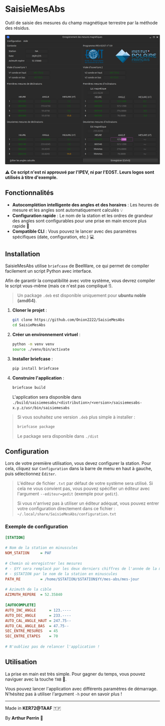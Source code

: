# SaisieMesAbs

Outil de saisie des mesures du champ magnétique terrestre par la méthode des résidus.

![Capture d'écran de l'application](./Screen.png?raw=true "Capture d'écran de l'application")

**⚠ Ce script n'est ni approuvé par l'IPEV, ni par l'EOST. Leurs logos sont utilisés à titre d'exemple.**

## Fonctionnalités

- **Autocomplétion intelligente des angles et des horaires** : Les heures de mesure et les angles sont automatiquement calculés 💡
- **Configuration rapide** : Le nom de la station et les ordres de grandeur des angles sont configurables pour une prise en main encore plus rapide 🚀
- **Compatible CLI** : Vous pouvez le lancer avec des paramètres spécifiques (date, configuration, etc.) 💻

## Installation

SaisieMesAbs utilise `briefcase` de BeeWare, ce qui permet de compiler facilement un script Python avec interface.

Afin de garantir la compatibilité avec votre système, vous devrez compiler le script vous-même (mais ce n'est pas compliqué !).

> Un package `.deb` est disponible uniquement pour **ubuntu noble (amd64)**.

1. **Cloner le projet** :

    ```bash
    git clone https://github.com/Onion2222/SaisieMesAbs
    cd SaisieMesAbs
    ```

2. **Créer un environnement virtuel** :

    ```bash
    python -m venv venv
    source ./venv/bin/activate
    ```

3. **Installer briefcase** :

    ```bash
    pip install briefcase
    ```

4. **Construire l'application** :

    ```bash
    briefcase build
    ```

    L'application sera disponible dans `./build/saisiemesabs/<distribution>/<version>/saisiemesabs-x.y.z/usr/bin/saisiemesabs`

> Si vous souhaitez une version `.deb` plus simple à installer :
>
> ```bash
> briefcase package
> ```
>
> Le package sera disponible dans `./dist`

## Configuration

Lors de votre première utilisation, vous devez configurer la station. Pour cela, cliquez sur `Configuration` dans la barre de menu en haut à gauche, puis sélectionnez `Éditer`.

> L'éditeur de fichier `.txt` par défaut de votre système sera utilisé. Si cela ne vous convient pas, vous pouvez spécifier un éditeur avec l'argument `--editeur=gedit` (exemple pour `gedit`).
>
> Si vous n'arrivez pas à utiliser un éditeur adéquat, vous pouvez entrer votre configuration directement dans ce fichier : `~/.local/share/SaisieMesAbs/configuration.txt`

### Exemple de configuration

```ini
[STATION]

# Nom de la station en minuscules
NOM_STATION     = PAF

# Chemin où enregistrer les mesures
# - $YY sera remplacé par les deux derniers chiffres de l'année de la mesure
# - $STATION par le nom de la station en minuscules
PATH_RE         = /home/$STATION/$STATION$YY/mes-abs/mes-jour

# Azimuth de la cible
AZIMUTH_REPERE  = 52.35840

[AUTOCOMPLETE]
AUTO_INC_ANGLE      = 123.----
AUTO_DEC_ANGLE      = 233.----
AUTO_CAL_ANGLE_HAUT = 247.75--
AUTO_CAL_ANGLE_BAS  = 47.75--
SEC_ENTRE_MESURES   = 45
SEC_ENTRE_ETAPES    = 70

# N'oubliez pas de relancer l'application !
```

## Utilisation

La prise en main est très simple. Pour gagner du temps, vous pouvez naviguer avec la touche `TAB` 🚀.

Vous pouvez lancer l'application avec différents paramètres de démarrage. N'hésitez pas à utiliser l'argument `-h` pour en savoir plus !

---

Made in **KER72@TAAF** 🇹🇫

By **Arthur Perrin** 🐧
